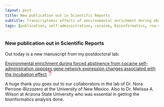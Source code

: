 ```yaml
---
layout: post
title: New publication out in Scientific Reports
subtitle: Transcriptomic effects of environmental enrichment during abstinence from cocaine
tags: [publication, self-administration, cocaine, bioinformatics, rna-seq]
---
```


### New publication out in Scientific Reports

Out today is a new manuscript from my postdoctoral lab:

[Environmental enrichment during forced abstinence from cocaine self-administration opposes gene network expression changes associated with the incubation effect](https://rdcu.be/b5vzX)
[![pdf](../assets/img/icons16/pdf-icon.png)](../docs/srep-powell-2020.pdf)

A huge thank you goes out to our collaborators in the lab of Dr. Nora Perrone-Bizzozero at the University of New Mexico.
Also to Dr. Melissa A. Wilson at Arizona State University who was essential in getting the bioinformatics analysis done.
